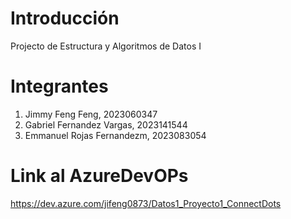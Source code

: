 # Introducción
Projecto de Estructura y Algoritmos de Datos I

# Integrantes
1. Jimmy Feng Feng, 2023060347
2. Gabriel Fernandez Vargas, 2023141544
3. Emmanuel Rojas Fernandezm, 2023083054

# Link al AzureDevOPs
https://dev.azure.com/jifeng0873/Datos1_Proyecto1_ConnectDots

